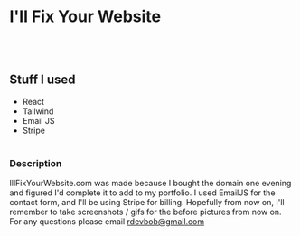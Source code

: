 # I'll Fix Your Website
<br /> <br />

## Stuff I used
- React <br />
- Tailwind <br />
- Email JS <br />
- Stripe <br /> <br />

### Description
IllFixYourWebsite.com was made because I bought the domain one evening and figured I'd complete it to add to my portfolio. I used EmailJS for the contact form, and I'll be using Stripe for billing. Hopefully from now on, I'll remember to take screenshots / gifs for the before pictures from now on. For any questions please email rdevbob@gmail.com